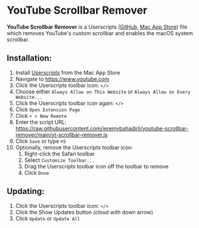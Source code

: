 # YouTube Scrollbar Remover
**YouTube Scrollbar Remover** is a Userscripts ([GitHub](https://github.com/quoid/userscripts), [Mac App Store](https://apps.apple.com/us/app/userscripts/id1463298887)) file which removes YouTube's custom scrollbar and enables the macOS system scrollbar.

## Installation:
1. Install [Userscripts](https://apps.apple.com/us/app/userscripts/id1463298887) from the Mac App Store
2. Navigate to https://www.youtube.com
3. Click the Userscripts toolbar icon: `</>`
4. Choose either `Always Allow on This Website` or `Always Allow on Every Website...`
5. Click the Userscripts toolbar icon again: `</>` 
6. Click `Open Extension Page`
7. Click `+ > New Remote`
8. Enter the script URL: https://raw.githubusercontent.com/jeremybahadirli/youtube-scrollbar-remover/main/yt-scrollbar-remover.js
9. Click `Save` or type `⌘S`
10. Optionally, remove the Userscripts toolbar icon:
    1. Right-click the Safari toolbar
    2. Select `Customize Toolbar...`
    3. Drag the Userscripts toolbar icon off the toolbar to remove
    4. Click `Done`

## Updating:
1. Click the Userscripts toolbar icon: `</>`
2. Click the Show Updates button (cloud with down arrow)
3. Click `Update` or `Update All`
